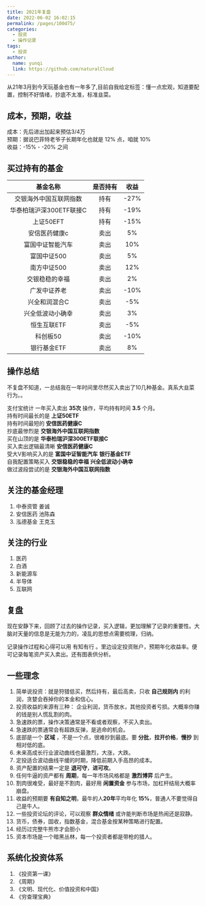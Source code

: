 ```yaml
---
title: 2021年复盘
date: 2022-06-02 16:02:15
permalink: /pages/100d75/
categories:
  - 投资
  - 操作记录
tags:
  - 投资
author: 
  name: yunqi
  link: https://github.com/naturalCloud
---
```



从21年3月到今天玩基金也有一年多了,目前自我给定标签：懂一点宏观，知道要配置，控制不好情绪，抄底不太准，标准韭菜。

## 成本，预期，收益 

成本：先后进出加起来预估3/4万<br>
预期：据说巴菲特老爷子长期年化也就是 12% 点，咱就 10%<br>
收益：-15% - -20% 之间

## 买过持有的基金

|      基金名称       | 是否持有 |  收益  |
|:---------------:|:----:|:----:|
|   交银海外中国互联网指数   |  持有  | -27% |
| 华泰柏瑞沪深300ETF联接C |  持有  | -19% |
|     上证50EFT     |  持有  | -15% |
|     安信医药健康c     |  卖出  |  5%  |
|    富国中证智能汽车     |  卖出  | 10%  |
|     富国中证500     |  卖出  |  5%  |
|     南方中证500     |  卖出  | 12%  |
|     交银稳稳的幸福     |  卖出  |  2%  |
|     广发中证养老      |  卖出  | -10% |
|     兴全和润混合C     |  卖出  | -5%  |
|    兴全低波动小确幸     |  卖出  |  3%  |
|     恒生互联ETF     |  卖出  | -5%  |
|      科创板50      |  卖出  | -10% |
|     银行基金ETF     |  卖出  |  8%  |

## 操作总结

不复盘不知道，一总结我在一年时间里尽然买入卖出了10几种基金。真系大韭菜行为。。

支付宝统计 一年买入卖出 **35次** 操作，平均持有时间 **3.5** 个月。 <br>
持有时间最长的是 **上证50ETF**  <br>
持有时间最短的 **安信医药健康C**  <br>
抄底最惨烈是 **交银海外中国互联网指数**  <br>
买在山顶的是 **华泰柏瑞沪深300ETF联接C** <br>
买入卖出逻辑最清晰 **安信医药健康C**  <br>
受大V影响买入的是  **富国中证智能汽车** **银行基金ETF** <br>
自我配置策略买入 **交银稳稳的幸福**  **兴全低波动小确幸** <br>
做过波段尝试的是  **交银海外中国互联网指数** <br>

## 关注的基金经理

1. 中泰资管 姜诚
2. 安信医药 池陈森
3. 泓德基金 王克玉

## 关注的行业

1. 医药
2. 白酒
3. 新能源车
4. 半导体
5. 互联网

## 复盘

现在安静下来，回顾了过去的操作记录，买入逻辑，更加理解了记录的重要性。大脑对天量的信息是无能为力的，凌乱的思想点需要梳理，归纳。

记录操作过程和心得可以用 有知有行 。里边设定投资账户，预期年化收益率。便可记录每笔资产买入卖出。还有图表供分析。

## 一些理念

1. 简单说投资：就是狩猎低买，然后持有，最后高卖，只收 **自己规则内** 的利润，贪婪会吞掉你的本金和信心。
2. 投资收益的来源有三种： 企业利润，货币放水，其他投资者亏损。大概率你赚的钱是别人慌乱割的肉。
3. 急速跌的票，操作决策通常是不看或者观察，不买入卖出。
4. 急速跌的票通常会有超跌反弹，是逃命的机会。
5. 底部是一个 **区域** ，不是一个点，很难抄到最底。要 **分批**，**拉开价格**，**慢抄** 到相对低的底。
6. 未来高成长行业波动曲线也最激烈，大涨，大跌。
7. 定投适合波动曲线平缓的时期，降低前期入手高昂的成本。
8. 资产配置的结果一定是 **退可守**，**进可攻**。
9. 任何牛逼的资产都有 **周期**，每一年市场风格都是 **激烈博弈** 后产生。
10. 割肉很难受，最好是不割肉，最好用 **闲置资金** 参与市场，加杠杆结局大概率崩盘。
11. 收益的预期要 **有自知之明**，最牛的人**20年**平均年化 **15%**，普通人不要觉得自己是牛人。
12. 一些投资论坛的评论，可以观察 **群众情绪** 或许能判断市场是热闹还是寂静。
13. 货币，债券，固收，指数基金，混合基金按某种策略进行配置。
14. 经历过完整牛熊市才会胆小
15. 资本市场是一个暗黑丛林，每一个投资者都是带枪的猎人。

## 系统化投资体系

1. 《投资第一课》
2. 《周期》
3. 《文明、现代化、价值投资和中国》
4. 《穷查理宝典》
